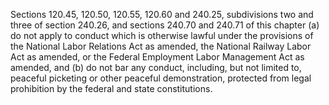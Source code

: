 Sections 120.45, 120.50, 120.55, 120.60 and 240.25, subdivisions two and three of section 240.26, and sections 240.70 and 240.71 of this chapter (a) do not apply to conduct which is otherwise lawful under the provisions of the National Labor Relations Act as amended, the National Railway Labor Act as amended, or the Federal Employment Labor Management Act as amended, and (b) do not bar any conduct, including, but not limited to, peaceful picketing or other peaceful demonstration, protected from legal prohibition by the federal and state constitutions.